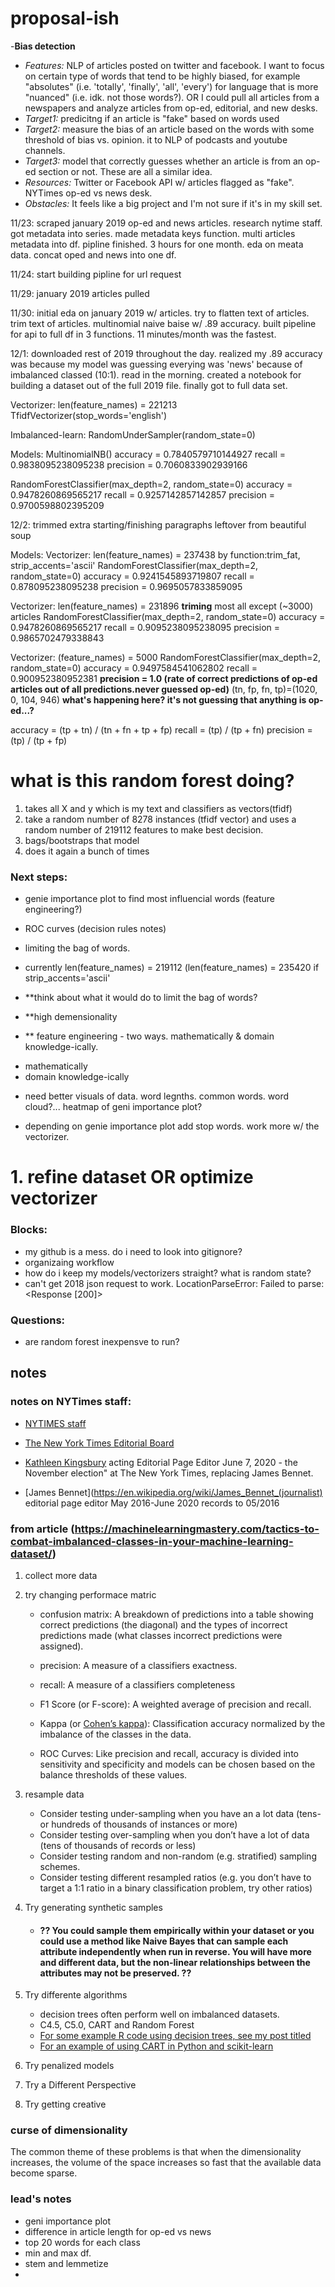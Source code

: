 # proposal-ish
-**Bias detection** 
- *Features:* NLP of articles posted on twitter and facebook.  I want to focus on certain type of words that tend to be highly biased, for example "absolutes"  (i.e. 'totally', 'finally', 'all', 'every') for language that is more "nuanced" (i.e. idk. not those words?). OR I could pull all articles from a newspapers and analyze articles from op-ed, editorial, and new desks.
- *Target1:* predicitng if an article is "fake" based on words used
- *Target2:* measure the bias of an article based on the words with some threshold of bias vs. opinion. it to NLP of podcasts and youtube channels.
- *Target3:* model that correctly guesses whether an article is from an op-ed section or not. These are all a similar idea.
- *Resources:* Twitter or Facebook API w/ articles flagged as "fake". NYTimes op-ed vs news desk.
- *Obstacles:* It feels like a big project and I'm not sure if it's in my skill set. 


11/23: scraped january 2019 op-ed and news articles. research nytime staff. got metadata into series. made metadata keys function. multi articles metadata into df. pipline finished. 3 hours for one month. eda on meata data. concat oped and news into one df.

11/24: start building pipline for url request

11/29: january 2019 articles pulled

11/30: initial eda on january 2019 w/ articles. try to flatten text of articles. trim text of articles. multinomial naive baise w/ .89 accuracy. built pipeline for api to full df in 3 functions. 11 minutes/month was the fastest. 

12/1: downloaded rest of 2019 throughout the day. realized my .89 accuracy was because my model was guessing everying was 'news' because of imbalanced classed (10:1). read in the morning. created a notebook for building a dataset out of the full 2019 file. finally got to full data set.


Vectorizer: len(feature_names) = 221213
TfidfVectorizer(stop_words='english')

Imbalanced-learn: 
RandomUnderSampler(random_state=0)

Models: 
MultinomialNB()
accuracy = 0.7840579710144927
recall = 0.9838095238095238
precision = 0.7060833902939166

RandomForestClassifier(max_depth=2, random_state=0)
accuracy = 0.9478260869565217
recall = 0.9257142857142857
precision = 0.9700598802395209

12/2: trimmed extra starting/finishing paragraphs leftover from beautiful soup

Models: 
Vectorizer: len(feature_names) = 237438 by function:trim_fat, strip_accents='ascii'
RandomForestClassifier(max_depth=2, random_state=0)
accuracy = 0.9241545893719807
recall = 0.878095238095238
precision = 0.9695057833859095

Vectorizer: len(feature_names) = 231896 **triming** most all except (~3000) articles
RandomForestClassifier(max_depth=2, random_state=0)
accuracy = 0.9478260869565217
recall = 0.9095238095238095
precision = 0.9865702479338843

Vectorizer: (feature_names) = 5000
RandomForestClassifier(max_depth=2, random_state=0)
accuracy = 0.9497584541062802
recall = 0.900952380952381
**precision = 1.0 (rate of correct predictions of op-ed articles out of all predictions.never guessed op-ed)**
(tn, fp, fn, tp)=(1020, 0, 104, 946)
**what's happening here? it's not guessing that anything is op-ed...?**

accuracy = (tp + tn) / (tn + fn + tp + fp)
recall = (tp) / (tp + fn)
precision = (tp) / (tp + fp)

# what is this random forest doing?

1. takes all X and y which is my text and classifiers as vectors(tfidf)
2. take a random number of 8278 instances (tfidf vector) and uses a random number of 219112 features to make best decision.
3. bags/bootstraps that model
4. does it again a bunch of times


### Next steps:

- genie importance plot to find most influencial words (feature engineering?)

- ROC curves (decision rules notes)

- limiting the bag of words. 

- currently len(feature_names) = 219112 (len(feature_names) = 235420 if strip_accents='ascii'
- **think about what it would do to limit the bag of words?
- **high demensionality 
- ** feature engineering - two ways. mathematically  & domain knowledge-ically.
* mathematically
* domain knowledge-ically


- need better visuals of data. word legnths. common words. word cloud?... heatmap of geni importance plot?



- depending on genie importance plot add stop words. work more w/ the vectorizer. 

# 1. refine dataset OR optimize vectorizer

### Blocks:

- my github is a mess. do i need to look into gitignore? 
- organizaing workflow
- how do i keep my models/vectorizers straight? what is random state?
- can't get 2018 json request to work. LocationParseError: Failed to parse: <Response [200]>


### Questions:
- are random forest inexpensve to run?



## notes

### notes on NYTimes staff:

- [NYTIMES staff](https://en.wikipedia.org/wiki/List_of_The_New_York_Times_employees)
- [The New York Times Editorial Board](https://www.nytimes.com/interactive/2018/opinion/editorialboard.html)
- [Kathleen Kingsbury](https://en.wikipedia.org/wiki/Kathleen_Kingsbury) acting Editorial Page Editor June 7, 2020 - the November election" at The New York Times, replacing James Bennet.


- [James Bennet](https://en.wikipedia.org/wiki/James_Bennet_(journalist) editorial page editor May 2016-June 2020
records to 05/2016

### from article (https://machinelearningmastery.com/tactics-to-combat-imbalanced-classes-in-your-machine-learning-dataset/)

1. collect more data
2. try changing performace matric
    - confusion matrix: A breakdown of predictions into a table showing correct predictions (the diagonal) and the types of incorrect predictions made (what classes incorrect predictions were assigned).
    
    - precision: A measure of a classifiers exactness.
    
    - recall: A measure of a classifiers completeness
    
    - F1 Score (or F-score): A weighted average of precision and recall.


    * Kappa (or [Cohen’s kappa](https://en.wikipedia.org/wiki/Cohen%27s_kappa)): Classification accuracy normalized by the imbalance of the classes in the data.
    
    * ROC Curves: Like precision and recall, accuracy is divided into sensitivity and specificity and models can be chosen based on the balance thresholds of these values.
    
3. resample data

    - Consider testing under-sampling when you have an a lot data (tens- or hundreds of thousands of instances or more)
    - Consider testing over-sampling when you don’t have a lot of data (tens of thousands of records or less)
    - Consider testing random and non-random (e.g. stratified) sampling schemes.
    - Consider testing different resampled ratios (e.g. you don’t have to target a 1:1 ratio in a binary classification problem, try other ratios)
    
    
4. Try generating synthetic samples
     
    - #### ?? You could sample them empirically within your dataset or you could use a method like Naive Bayes that can sample each attribute independently when run in reverse. **You will have more and different data, but the non-linear relationships between the attributes may not be preserved.** ??

5. Try differente algorithms
    - decision trees often perform well on imbalanced datasets. 
    - C4.5, C5.0, CART and Random Forest
    - [For some example R code using decision trees, see my post titled](http://machinelearningmastery.com/non-linear-classification-in-r-with-decision-trees/)
    - [For an example of using CART in Python and scikit-learn](http://machinelearningmastery.com/get-your-hands-dirty-with-scikit-learn-now/)
    
6. Try penalized models
7. Try a Different Perspective
8. Try getting creative

### curse of dimensionality

The common theme of these problems is that when the dimensionality increases, the volume of the space increases so fast that the available data become sparse.


### lead's notes

- geni importance plot
- difference in article length for op-ed vs news
- top 20 words for each class
- min and max df. 
- stem and lemmetize
- 


